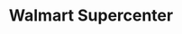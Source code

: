 ---
title: "Walmart Supercenter"
url: /gainesville/walmart-supercenter-northwest-23rd-street/
shop: Supermarkt
---